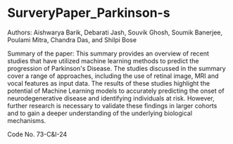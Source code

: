 # SurveryPaper_Parkinson-s
Authors:
Aishwarya Barik,
Debarati Jash,
Souvik Ghosh,
Soumik Banerjee,
Poulami Mitra,
Chandra Das, and
Shilpi Bose




Summary of the paper:
This summary provides an overview of recent studies that have utilized machine learning methods to predict the progression of Parkinson's Disease.
The studies discussed in the summary cover a range of approaches, including the use of retinal image, MRI and vocal features as input data. The results 
of these studies highlight the potential of Machine Learning models to accurately predicting the onset of neurodegenerative disease and identifying individuals at risk.
However, further research is necessary to validate these findings in larger cohorts and to gain a deeper understanding of the underlying biological mechanisms.

Code No. 73-C&I-24
